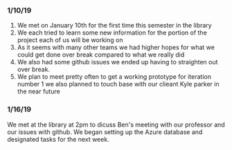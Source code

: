 ### 1/10/19
 1. We met on January 10th for the first time this semester in the library
 2. We each tried to learn some new information for the portion of the project each of us will be working on
 3. As it seems with many other teams we had higher hopes for what we could get done over break compared to what we really did
 4. We also had some github issues we ended up having to straighten out over break.
 5. We plan to meet pretty often to get a working prototype for iteration number 1 we also planned to touch base with our clieant Kyle parker in the near future

### 1/16/19
We met at the library at 2pm to dicuss Ben's meeting with our professor and our issues with github. We began setting up the Azure database and designated tasks for the next week.
